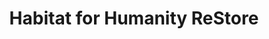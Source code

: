 ---
title: "Habitat for Humanity ReStore"
url: /madison/habitat-for-humanity-restore/
shop: charity
---
